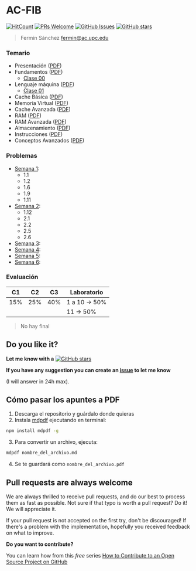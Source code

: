 # AC-FIB

[![HitCount](http://hits.dwyl.io/mrrobb/AC-FIB.svg)](http://hits.dwyl.io/mrrobb/AC-FIB)
[![PRs Welcome](https://img.shields.io/badge/PRs-welcome-brightgreen.svg?style=flat-square)](https://egghead.io/courses/how-to-contribute-to-an-open-source-project-on-github)
[![GitHub Issues](https://img.shields.io/github/issues/mrrobb/AC-FIB.svg)](https://github.com/mrrobb/AC-FIB/issues)
[![GitHub stars](https://img.shields.io/github/stars/mrrobb/AC-FIB.svg?style=social&label=Star)](https://GitHub.com/mrrobb/AC-FIB/stargazers)

> Fermin Sánchez fermin@ac.upc.edu

### Temario

- Presentación ([PDF](Transparencias/000_Presentación.pdf))
- Fundamentos ([PDF](Transparencias/010_Fundamentos.pdf))
	- [Clase 00](Apuntes/clase00.md)
- Lenguaje máquina ([PDF](Transparencias/020_Lenguaje_Maquina_x86.pdf))
	- [Clase 01](Apuntes/clase01.md)
- Cache Básica ([PDF](Transparencias/030_Cache_Basica.pdf))
- Memoria Virtual ([PDF](Transparencias/040_Memoria_Virtual.pdf))
- Cache Avanzada ([PDF](Transparencias/050_Cache_Avanzada.pdf))
- RAM ([PDF](Transparencias/060_RAM.pdf))
- RAM Avanzada ([PDF](Transparencias/070_RAM_Avanzada.pdf))
- Almacenamiento ([PDF](Transparencias/080_Almacenamiento.pdf))
- Instrucciones ([PDF](Transparencias/090_Instrucciones.pdf))
- Conceptos Avanzados ([PDF](Transparencias/100_Conceptos_Avanzados.pdf))

### Problemas

- [Semana 1](Problemas/Problemas%20Tema%201.pdf):
	- 1.1
	- 1.2
	- 1.6
	- 1.9
	- 1.11
- [Semana 2](Problemas/Problemas%20Tema%202.pdf):
	- 1.12
	- 2.1
	- 2.2
	- 2.5
	- 2.6
- [Semana 3](Problemas/Problemas%20Tema%203.pdf):
- [Semana 4](Problemas/Problemas%20Tema%204-5-6.pdf):
- [Semana 5](Problemas/Problemas%20Tema%204-5-6.pdf):
- [Semana 6](Problemas/Problemas%20Tema%204-5-6.pdf):

### Evaluación

|C1|C2|C3|Laboratorio|
|--|--|--|-----------|
|15%|25%|40%|1 a 10 -> 50%|
||||11 -> 50%|

> No hay final

## Do you like it?

**Let me know with a**
[![GitHub stars](https://img.shields.io/github/stars/mrrobb/AC-FIB.svg?style=social&label=Star)](https://GitHub.com/mrrobb/AC-FIB/stargazers)

**If you have any suggestion you can create an [issue](https://github.com/MrRobb/AC-FIB/issues) to let me know**

(I will answer in 24h max).

## Cómo pasar los apuntes a PDF

1. Descarga el repositorio y guárdalo donde quieras
2. Instala [mdpdf](https://github.com/BlueHatbRit/mdpdf) ejecutando en terminal:
```sh
npm install mdpdf -g
```
3. Para convertir un archivo, ejecuta:
```sh
mdpdf nombre_del_archivo.md
```
4. Se te guardará como `nombre_del_archivo.pdf`

## Pull requests are always welcome

We are always thrilled to receive pull requests, and do our best to
process them as fast as possible. Not sure if that typo is worth a pull
request? Do it! We will appreciate it.

If your pull request is not accepted on the first try, don't be
discouraged! If there's a problem with the implementation, hopefully you
received feedback on what to improve.

**Do you want to contribute?**

You can learn how from this *free* series [How to Contribute to an Open Source Project on GitHub](https://egghead.io/series/how-to-contribute-to-an-open-source-project-on-github)

